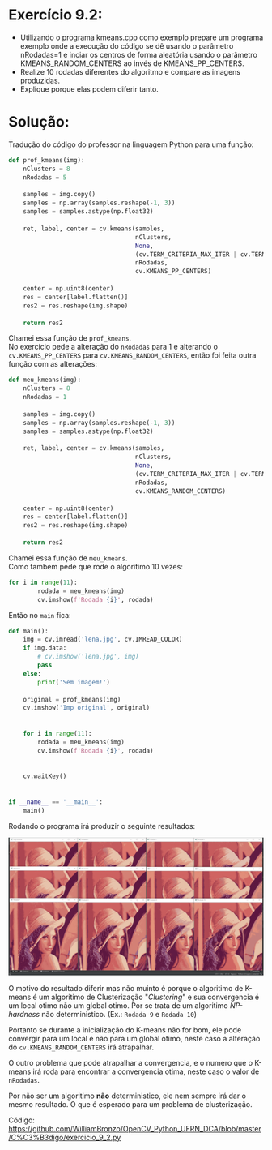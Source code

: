 # Exercício 9.2:
 - Utilizando o programa kmeans.cpp como exemplo prepare um programa exemplo onde a execução do código se dê usando o parâmetro nRodadas=1 e inciar os centros de forma aleatória usando o parâmetro KMEANS_RANDOM_CENTERS ao invés de KMEANS_PP_CENTERS.
  - Realize 10 rodadas diferentes do algoritmo e compare as imagens produzidas.
  - Explique porque elas podem diferir tanto.  

# Solução:
Tradução do código do professor na linguagem Python para uma função:
```Python
def prof_kmeans(img):
    nClusters = 8
    nRodadas = 5

    samples = img.copy()
    samples = np.array(samples.reshape(-1, 3))
    samples = samples.astype(np.float32)

    ret, label, center = cv.kmeans(samples,
                                   nClusters,
                                   None,
                                   (cv.TERM_CRITERIA_MAX_ITER | cv.TERM_CRITERIA_EPS, 10000, 0.0001),
                                   nRodadas,
                                   cv.KMEANS_PP_CENTERS)

    center = np.uint8(center)
    res = center[label.flatten()]
    res2 = res.reshape(img.shape)

    return res2
```
Chamei essa função de `prof_kmeans`.  
No exercício pede a alteração do `nRodadas` para 1 e alterando o `cv.KMEANS_PP_CENTERS` para `cv.KMEANS_RANDOM_CENTERS`, então foi feita outra função com as alterações:
```Python
def meu_kmeans(img):
    nClusters = 8
    nRodadas = 1

    samples = img.copy()
    samples = np.array(samples.reshape(-1, 3))
    samples = samples.astype(np.float32)

    ret, label, center = cv.kmeans(samples,
                                   nClusters,
                                   None,
                                   (cv.TERM_CRITERIA_MAX_ITER | cv.TERM_CRITERIA_EPS, 10000, 0.0001),
                                   nRodadas,
                                   cv.KMEANS_RANDOM_CENTERS)

    center = np.uint8(center)
    res = center[label.flatten()]
    res2 = res.reshape(img.shape)

    return res2

```
Chamei essa função de `meu_kmeans`.  
Como tambem pede que rode o algoritimo 10 vezes:
```Python
for i in range(11):
        rodada = meu_kmeans(img)
        cv.imshow(f'Rodada {i}', rodada)
```  

Então no `main` fica:
```Python
def main():
    img = cv.imread('lena.jpg', cv.IMREAD_COLOR)
    if img.data:
        # cv.imshow('lena.jpg', img)
        pass
    else:
        print('Sem imagem!')

    original = prof_kmeans(img)
    cv.imshow('Imp original', original)


    for i in range(11):
        rodada = meu_kmeans(img)
        cv.imshow(f'Rodada {i}', rodada)


    cv.waitKey()


if __name__ == '__main__':
    main()
```  

Rodando o programa irá produzir o seguinte resultados:  

![Imagem](https://github.com/WilliamBronzo/OpenCV_Python_UFRN_DCA/blob/master/Imagens/pycharm64_2020-12-17_16-35-58.png)

O motivo do resultado diferir mas não muinto é porque o algoritimo de K-means é um algoritimo de Clusterização "*Clustering*" e sua convergencia é um local otimo não um global otimo. Por se trata de um algoritimo *NP-hardness* não deterministico. (Ex.: `Rodada 9` e `Rodada 10`)  

Portanto se durante a inicialização do K-means não for bom, ele pode convergir para um local e não para um global otimo, neste caso a alteração do `cv.KMEANS_RANDOM_CENTERS` irá atrapalhar.  

O outro problema que pode atrapalhar a convergencia, e o numero que o K-means irá roda para encontrar a convergencia otima, neste caso o valor de `nRodadas`.  

Por não ser um algoritimo **não** deterministico, ele nem sempre irá dar o mesmo resultado. O que é esperado para um problema de clusterização.

Código:  
https://github.com/WilliamBronzo/OpenCV_Python_UFRN_DCA/blob/master/C%C3%B3digo/exercicio_9_2.py

